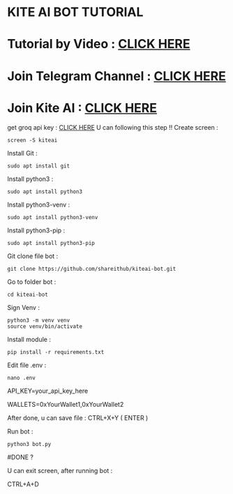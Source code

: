 # KITE AI BOT TUTORIAL

# Tutorial by Video : [CLICK HERE](LINK)
# Join Telegram Channel : [CLICK HERE](https://t.me/SHAREITHUB_COM)
# Join Kite AI : [CLICK HERE](https://testnet.gokite.ai?r=jbD4qztT)

get groq api key : [CLICK HERE](https://chat.groq.com/)
U can following this step !!
Create screen :
```
screen -S kiteai
```
Install Git :
```
sudo apt install git
```
Install python3 :
```
sudo apt install python3
```
Install python3-venv :
```
sudo apt install python3-venv
```
Install python3-pip :
```
sudo apt install python3-pip
```
Git clone file bot :
```
git clone https://github.com/shareithub/kiteai-bot.git
```
Go to folder bot :
```
cd kiteai-bot
```
Sign Venv :
```
python3 -m venv venv
source venv/bin/activate
```
Install module :
```
pip install -r requirements.txt
```
Edit file .env :
```
nano .env
```
API_KEY=your_api_key_here

WALLETS=0xYourWallet1,0xYourWallet2

After done, u can save file : CTRL+X+Y ( ENTER )

Run bot :
```
python3 bot.py
```
#DONE ?

U can exit screen, after running bot :

CTRL+A+D











